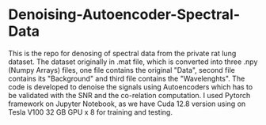 # Denoising-Autoencoder-Spectral-Data
This is the repo for denosing of spectral data from the private rat lung dataset. The dataset originally in .mat file, which is converted into three .npy (Numpy Arrays) files, one file contains the original "Data", second file contains its "Background" and third file contains the "Wavelenghts". The code is developed to denoise the signals using Autoencoders which has to be validated with the SNR and the co-relation computation. I used Pytorch framework on Jupyter  Notebook, as we have Cuda 12.8 version using on Tesla V100 32 GB GPU x 8 for training and testing.
